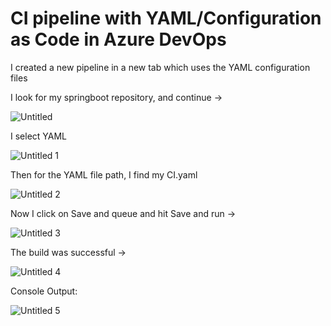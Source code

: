# CI pipeline with YAML/Configuration as Code in Azure DevOps


I created a new pipeline in a new tab which uses the YAML configuration files 


I look for my springboot repository, and continue → 

![Untitled](https://user-images.githubusercontent.com/42151912/210070397-d3fc81d6-e7a7-4b54-9d21-b81c1014c4a4.png)



I select YAML 

![Untitled 1](https://user-images.githubusercontent.com/42151912/210070431-1f4e981e-82a1-41a6-9c1b-03e032cb7e33.png)



Then for the YAML file path, I find my CI.yaml

![Untitled 2](https://user-images.githubusercontent.com/42151912/210070451-6a47e706-879b-4669-89bc-05dc85142b86.png)



Now I click on Save and queue and hit Save and run → 

![Untitled 3](https://user-images.githubusercontent.com/42151912/210070466-4ca0cd95-938c-419d-a884-3a08fbb65633.png)



The build was successful →

![Untitled 4](https://user-images.githubusercontent.com/42151912/210070485-fd377908-39b1-4161-af10-ceec5b8a3604.png)



Console Output:

![Untitled 5](https://user-images.githubusercontent.com/42151912/210070512-9c76cf4d-9a4b-4d53-972e-546788c2912f.png)

